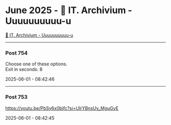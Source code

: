 # June 2025 - 🐊 IT. Archivium - Uuuuuuuuuu-u

[🐊 IT. Archivium - Uuuuuuuuuu-u](../../)



---

### Post 754




Choose one of these options. <br />Exit in seconds: 8


2025-06-01 - 08:42:46







---

### Post 753




<a href="https://youtu.be/PbSy6x0bjfc?si=UlrYBnsUv_MguGyE">https://youtu.be/PbSy6x0bjfc?si=UlrYBnsUv_MguGyE</a>


2025-06-01 - 08:42:45






